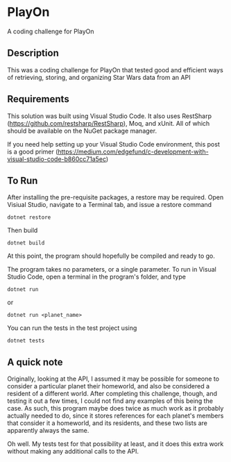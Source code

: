 # PlayOn
A coding challenge for PlayOn

## Description
This was a coding challenge for PlayOn that tested good and efficient ways of retrieving, storing, and organizing Star Wars data from an API

## Requirements
This solution was built using Visual Studio Code. It also uses RestSharp (https://github.com/restsharp/RestSharp), Moq, and xUnit. All of which should be available on the NuGet package manager.

If you need help setting up your Visual Studio Code environment, this post is a good primer (https://medium.com/edgefund/c-development-with-visual-studio-code-b860cc71a5ec)

## To Run
After installing the pre-requisite packages, a restore may be required. Open Visiual Studio, navigate to a Terminal tab, and issue a restore command

`dotnet restore`

Then build

`dotnet build`

At this point, the program should hopefully be compiled and ready to go.

The program takes no parameters, or a single parameter. To run in Visual Studio Code, open a terminal in the program's folder, and type

`dotnet run`

or

`dotnet run <planet_name>`

You can run the tests in the test project using

`dotnet tests`

## A quick note
Originally, looking at the API, I assumed it may be possible for someone to consider a particular planet their homeworld, and also be considered a resident of a different world. After completing this challenge, though, and testing it out a few times, I could not find any examples of this being the case. As such, this program maybe does twice as much work as it probably actually needed to do, since it stores references for each planet's members that consider it a homeworld, and its residents, and these two lists are apparently always the same.

Oh well. My tests test for that possibility at least, and it does this extra work without making any additional calls to the API.
